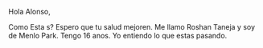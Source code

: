 Hola Alonso,

Como Esta s? Espero que tu salud mejoren. Me llamo Roshan Taneja y soy de Menlo Park. Tengo 16 anos. Yo entiendo lo que estas pasando. 
